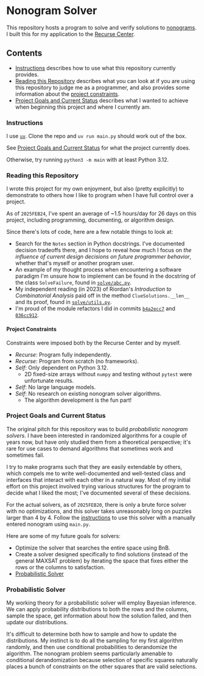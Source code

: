 # Nonogram Solver

This repository hosts a program to solve and verify solutions to [nonograms](https://en.wikipedia.org/wiki/Nonogram).
I built this for my application to the [Recurse Center](https://www.recurse.com/).

## Contents

- [Instructions](#instructions) describes how to use what this repository currently provides.
- [Reading this Repository](#reading-this-repository) describes what you can look at if you
  are using this repository to judge me as a programmer, and also provides some information
  about the [project constraints](#project-constraints).
- [Project Goals and Current Status](#project-goals-and-current-status) describes what I
  wanted to achieve when beginning this project and where I currently am.

### Instructions

I use [`uv`](https://github.com/astral-sh/uv).
Clone the repo and `uv run main.py` should work out of the box.

See [Project Goals and Current Status](#project-goals-and-current-status)
for what the project currently does.

Otherwise, try running `python3 -m main` with at least Python 3.12.

### Reading this Repository

I wrote this project for my own enjoyment, but also (pretty explicitly) to demonstrate to others
how I like to program when I have full control over a project.

As of `2025FEB24`, I've spent an average of ~1.5 hours/day for 26 days on this project,
including programming, documenting, or algorithm design.

Since there's lots of code, here are a few notable things to look at:

- Search for the `Notes` section in Python docstrings.
  I've documented decision tradeoffs there, and I hope to reveal how much I focus on
  *the influence of current design decisions on future programmer behavior*,
  whether that's myself or another program user.
- An example of my thought process when encountering a software paradigm I'm unsure how to
  implement can be found in the docstring of the class `SolveFailure`, found in
  [`solve/abc.py`](https://github.com/antonio-caceres/nonogram/blob/main/src/nonogram/solve/abc.py).
- My independent reading (in 2023) of Riordan's *Introduction to Combinatorial Analysis* paid off
  in the method `ClueSolutions.__len__` and its proof, found in
  [`solve/utils.py`](https://github.com/antonio-caceres/nonogram/blob/main/src/nonogram/solve/utils.py).
- I'm proud of the module refactors I did in commits
  [`b4a2ecc7`](https://github.com/antonio-caceres/nonogram/commit/b4a2ecc7)
  and [`036cc912`](https://github.com/antonio-caceres/nonogram/commit/036cc912).

#### Project Constraints

Constraints were imposed both by the Recurse Center and by myself.

- *Recurse*: Program fully independently.
- *Recurse*: Program from scratch (no frameworks).
- *Self*: Only dependent on Python 3.12.
  - 2D fixed-size arrays without `numpy` and testing without `pytest` were unfortunate results.
- *Self*: No large language models.
- *Self*: No research on existing nonogram solver algorithms.
  - The algorithm development is the fun part!

### Project Goals and Current Status

The original pitch for this repository was to build *probabilistic nonogram solvers*.
I have been interested in randomized algorithms for a couple of years now,
but have only studied them from a theoretical perspective;
it's rare for use cases to demand algorithms that sometimes work and sometimes fail.

I try to make programs such that they are easily extendable by others,
which compels me to write well-documented and well-tested class and interfaces
that interact with each other in a natural way.
Most of my initial effort on this project involved trying various structures
for the program to decide what I liked the most; I've documented several of these decisions.

For the actual solvers, as of `2025FEB20`, there is only a brute force solver with no
optimizations, and this solver takes unreasonably long on puzzles larger than 4 by 4.
Follow the [instructions](#instructions) to use this solver with a manually entered
nonogram using `main.py`.

Here are some of my future goals for solvers:
- Optimize the solver that searches the entire space using BnB.
- Create a solver designed specifically to find solutions (instead of the general MAXSAT problem)
  by iterating the space that fixes either the rows or the columns to satisfaction.
- [Probabilistic Solver](#probabilistic-solver)

### Probabilistic Solver

My working theory for a probabilistic solver will employ Bayesian inference.
We can apply probability distributions to both the rows and the columns,
sample the space, get information about how the solution failed,
and then update our distributions.

It's difficult to determine both how to sample and how to update the distributions.
My instinct is to do all the sampling for my first algorithm randomly,
and then use conditional probabilities to derandomize the algorithm.
The nonogram problem seems particularly amenable to conditional derandomization
because selection of specific squares naturally places a bunch of constraints on
the other squares that are valid selections.
